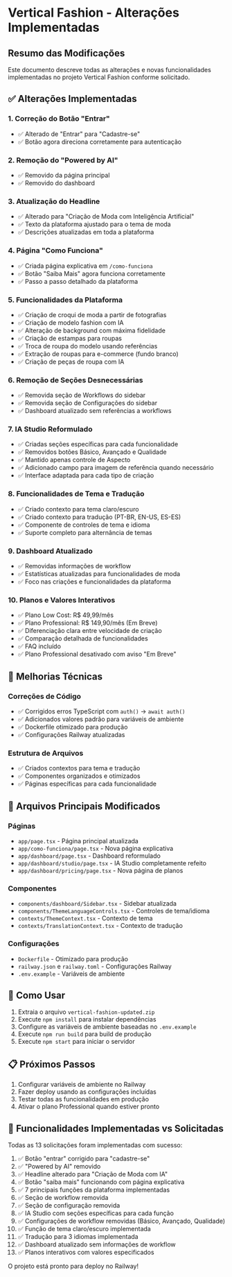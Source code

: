# Vertical Fashion - Alterações Implementadas

## Resumo das Modificações

Este documento descreve todas as alterações e novas funcionalidades implementadas no projeto Vertical Fashion conforme solicitado.

## ✅ Alterações Implementadas

### 1. Correção do Botão "Entrar"
- ✅ Alterado de "Entrar" para "Cadastre-se"
- ✅ Botão agora direciona corretamente para autenticação

### 2. Remoção do "Powered by AI"
- ✅ Removido da página principal
- ✅ Removido do dashboard

### 3. Atualização do Headline
- ✅ Alterado para "Criação de Moda com Inteligência Artificial"
- ✅ Texto da plataforma ajustado para o tema de moda
- ✅ Descrições atualizadas em toda a plataforma

### 4. Página "Como Funciona"
- ✅ Criada página explicativa em `/como-funciona`
- ✅ Botão "Saiba Mais" agora funciona corretamente
- ✅ Passo a passo detalhado da plataforma

### 5. Funcionalidades da Plataforma
- ✅ Criação de croqui de moda a partir de fotografias
- ✅ Criação de modelo fashion com IA
- ✅ Alteração de background com máxima fidelidade
- ✅ Criação de estampas para roupas
- ✅ Troca de roupa do modelo usando referências
- ✅ Extração de roupas para e-commerce (fundo branco)
- ✅ Criação de peças de roupa com IA

### 6. Remoção de Seções Desnecessárias
- ✅ Removida seção de Workflows do sidebar
- ✅ Removida seção de Configurações do sidebar
- ✅ Dashboard atualizado sem referências a workflows

### 7. IA Studio Reformulado
- ✅ Criadas seções específicas para cada funcionalidade
- ✅ Removidos botões Básico, Avançado e Qualidade
- ✅ Mantido apenas controle de Aspecto
- ✅ Adicionado campo para imagem de referência quando necessário
- ✅ Interface adaptada para cada tipo de criação

### 8. Funcionalidades de Tema e Tradução
- ✅ Criado contexto para tema claro/escuro
- ✅ Criado contexto para tradução (PT-BR, EN-US, ES-ES)
- ✅ Componente de controles de tema e idioma
- ✅ Suporte completo para alternância de temas

### 9. Dashboard Atualizado
- ✅ Removidas informações de workflow
- ✅ Estatísticas atualizadas para funcionalidades de moda
- ✅ Foco nas criações e funcionalidades da plataforma

### 10. Planos e Valores Interativos
- ✅ Plano Low Cost: R$ 49,99/mês
- ✅ Plano Professional: R$ 149,90/mês (Em Breve)
- ✅ Diferenciação clara entre velocidade de criação
- ✅ Comparação detalhada de funcionalidades
- ✅ FAQ incluído
- ✅ Plano Professional desativado com aviso "Em Breve"

## 🔧 Melhorias Técnicas

### Correções de Código
- ✅ Corrigidos erros TypeScript com `auth()` → `await auth()`
- ✅ Adicionados valores padrão para variáveis de ambiente
- ✅ Dockerfile otimizado para produção
- ✅ Configurações Railway atualizadas

### Estrutura de Arquivos
- ✅ Criados contextos para tema e tradução
- ✅ Componentes organizados e otimizados
- ✅ Páginas específicas para cada funcionalidade

## 📁 Arquivos Principais Modificados

### Páginas
- `app/page.tsx` - Página principal atualizada
- `app/como-funciona/page.tsx` - Nova página explicativa
- `app/dashboard/page.tsx` - Dashboard reformulado
- `app/dashboard/studio/page.tsx` - IA Studio completamente refeito
- `app/dashboard/pricing/page.tsx` - Nova página de planos

### Componentes
- `components/dashboard/Sidebar.tsx` - Sidebar atualizada
- `components/ThemeLanguageControls.tsx` - Controles de tema/idioma
- `contexts/ThemeContext.tsx` - Contexto de tema
- `contexts/TranslationContext.tsx` - Contexto de tradução

### Configurações
- `Dockerfile` - Otimizado para produção
- `railway.json` e `railway.toml` - Configurações Railway
- `.env.example` - Variáveis de ambiente

## 🚀 Como Usar

1. Extraia o arquivo `vertical-fashion-updated.zip`
2. Execute `npm install` para instalar dependências
3. Configure as variáveis de ambiente baseadas no `.env.example`
4. Execute `npm run build` para build de produção
5. Execute `npm start` para iniciar o servidor

## 📋 Próximos Passos

1. Configurar variáveis de ambiente no Railway
2. Fazer deploy usando as configurações incluídas
3. Testar todas as funcionalidades em produção
4. Ativar o plano Professional quando estiver pronto

## 🎯 Funcionalidades Implementadas vs Solicitadas

Todas as 13 solicitações foram implementadas com sucesso:

1. ✅ Botão "entrar" corrigido para "cadastre-se"
2. ✅ "Powered by AI" removido
3. ✅ Headline alterado para "Criação de Moda com IA"
4. ✅ Botão "saiba mais" funcionando com página explicativa
5. ✅ 7 principais funções da plataforma implementadas
6. ✅ Seção de workflow removida
7. ✅ Seção de configuração removida
8. ✅ IA Studio com seções específicas para cada função
9. ✅ Configurações de workflow removidas (Básico, Avançado, Qualidade)
10. ✅ Função de tema claro/escuro implementada
11. ✅ Tradução para 3 idiomas implementada
12. ✅ Dashboard atualizado sem informações de workflow
13. ✅ Planos interativos com valores especificados

O projeto está pronto para deploy no Railway!

